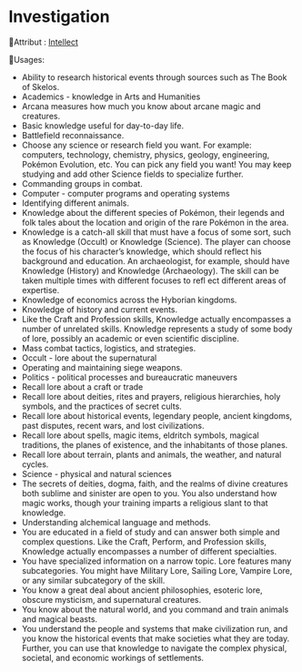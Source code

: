# Investigation

🚧Attribut : [Intellect](/docs/attributs/intellect.md)

🚧Usages:

- Ability to research historical events through sources such as The Book of Skelos.
- Academics - knowledge in Arts and Humanities
- Arcana measures how much you know about arcane magic and creatures.
- Basic knowledge useful for day-to-day life.
- Battlefield reconnaissance.
- Choose any science or research field you want. For example: computers, technology, chemistry, physics, geology, engineering, Pokémon Evolution, etc. You can pick any field you want! You may keep studying and add other Science fields to specialize further.
- Commanding groups in combat.
- Computer - computer programs and operating systems
- Identifying different animals.
- Knowledge about the different species of Pokémon, their legends and folk tales about the location and origin of the rare Pokémon in the area.
- Knowledge is a catch-all skill that must have a focus of some sort, such as Knowledge (Occult) or Knowledge (Science). The player can choose the focus of his character’s knowledge, which should reflect his background and education. An archaeologist, for example, should have Knowledge (History) and Knowledge (Archaeology). The skill can be taken multiple times with different focuses to refl ect different areas of expertise.
- Knowledge of economics across the Hyborian kingdoms.
- Knowledge of history and current events.
- Like the Craft and Profession skills, Knowledge actually encompasses a number of unrelated skills. Knowledge represents a study of some body of lore, possibly an academic or even scientific discipline.
- Mass combat tactics, logistics, and strategies.
- Occult - lore about the supernatural
- Operating and maintaining siege weapons.
- Politics - political processes and bureaucratic maneuvers
- Recall lore about a craft or trade
- Recall lore about deities, rites and prayers, religious hierarchies, holy symbols, and the practices of secret cults.
- Recall lore about historical events, legendary people, ancient kingdoms, past disputes, recent wars, and lost civilizations.
- Recall lore about spells, magic items, eldritch symbols, magical traditions, the planes of existence, and the inhabitants of those planes.
- Recall lore about terrain, plants and animals, the weather, and natural cycles.
- Science - physical and natural sciences
- The secrets of deities, dogma, faith, and the realms of divine creatures both sublime and sinister are open to you. You also understand how magic works, though your training imparts a religious slant to that knowledge.
- Understanding alchemical language and methods.
- You are educated in a field of study and can answer both simple and complex questions. Like the Craft, Perform, and Profession skills, Knowledge actually encompasses a number of different specialties.
- You have specialized information on a narrow topic. Lore features many subcategories. You might have Military Lore, Sailing Lore, Vampire Lore, or any similar subcategory of the skill.
- You know a great deal about ancient philosophies, esoteric lore, obscure mysticism, and supernatural creatures.
- You know about the natural world, and you command and train animals and magical beasts.
- You understand the people and systems that make civilization run, and you know the historical events that make societies what they are today. Further, you can use that knowledge to navigate the complex physical, societal, and economic workings of settlements.
